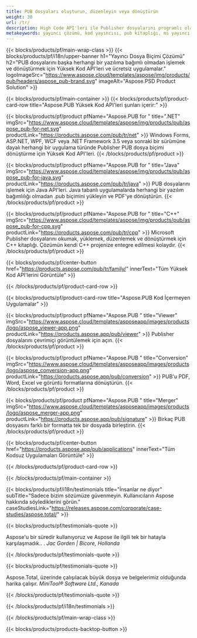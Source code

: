 ```yaml
---
title: PUB dosyaları oluşturun, düzenleyin veya dönüştürün
weight: 30
url: /tr/
description: High Code API'leri ile Publisher dosyalarını programlı olarak işleyin, oluşturun ve dönüştürün. İşlevselliği ürününüze entegre edin!
metakeywords: yayıncı çözümü, kod yayıncısı, pub kitaplığı, ms yayıncı kitaplığı
---
```


{{< blocks/products/pf/main-wrap-class >}}
{{< blocks/products/pf/i18n/upper-banner h1="Yayıncı Dosya Biçimi Çözümü" h2="PUB dosyalarını başka herhangi bir yazılıma bağımlı olmadan işlemek ve dönüştürmek için Yüksek Kod API'leri ve ücretsiz uygulamalar."  logoImageSrc="https://www.aspose.cloud/templates/aspose/img/products/pub/headers/aspose_pub-brand.svg" imageAlt="Aspose.PSD Product Solution" >}}

{{< blocks/products/pf/main-container >}}
{{< blocks/products/pf/product-card-row title="Aspose.PUB Yüksek Kod API'leri şunları içerir:" >}}

{{< blocks/products/pf/product pfName="Aspose.PUB for " title=".NET" imgSrc="https://www.aspose.cloud/templates/aspose/img/products/pub/aspose_pub-for-net.svg" productLink="https://products.aspose.com/pub/tr/net" >}}
Windows Forms, ASP.NET, WPF, WCF veya .NET Framework 3.5 veya sonraki bir sürümüne dayalı herhangi bir uygulama türünde Publisher PUB dosya biçimi dönüştürme için Yüksek Kod API'leri.
{{< /blocks/products/pf/product >}}

{{< blocks/products/pf/product pfName="Aspose.PUB for " title="Java" imgSrc="https://www.aspose.cloud/templates/aspose/img/products/pub/aspose_pub-for-java.svg" productLink="https://products.aspose.com/pub/tr/java" >}}
PUB dosyalarını işlemek için Java API'leri. Java tabanlı uygulamalarda herhangi bir yazılım bağımlılığı olmadan .pub biçimini yükleyin ve PDF'ye dönüştürün.
{{< /blocks/products/pf/product >}}

{{< blocks/products/pf/product pfName="Aspose.PUB for " title="C++" imgSrc="https://www.aspose.cloud/templates/aspose/img/products/pub/aspose_pub-for-cpp.svg" productLink="https://products.aspose.com/pub/tr/cpp" >}}
Microsoft Publisher dosyalarını okumak, yüklemek, düzenlemek ve dönüştürmek için C++ kitaplığı. Çözümün kendi C++ projenize entegre edilmesi kolaydır.
{{< /blocks/products/pf/product >}}

{{< blocks/products/pf/center-button href="https://products.aspose.com/pub/tr/family/" innerText="Tüm Yüksek Kod API'lerini Görüntüle" >}}

{{< /blocks/products/pf/product-card-row >}}

{{< blocks/products/pf/product-card-row title="Aspose.PUB Kod İçermeyen Uygulamalar" >}}

{{< blocks/products/pf/product pfName="Aspose.PUB " title="Viewer" imgSrc="https://www.aspose.cloud/templates/asposeapp/images/products/logo/aspose_viewer-app.png" productLink="https://products.aspose.app/pub/viewer" >}} Publisher dosyalarını çevrimiçi görüntülemek için açın. {{< /blocks/products/pf/product >}}

{{< blocks/products/pf/product pfName="Aspose.PUB " title="Conversion" imgSrc="https://www.aspose.cloud/templates/asposeapp/images/products/logo/aspose_conversion-app.png" productLink="https://products.aspose.app/pub/conversion" >}} PUB'u PDF, Word, Excel ve görüntü formatlarına dönüştürün. {{< /blocks/products/pf/product >}}

{{< blocks/products/pf/product pfName="Aspose.PUB " title="Merger" imgSrc="https://www.aspose.cloud/templates/asposeapp/images/products/logo/aspose_merger-app.png" productLink="https://products.aspose.app/pub/signature" >}} Birkaç PUB dosyasını farklı bir formatta tek bir dosyada birleştirin. {{< /blocks/products/pf/product >}}

{{< blocks/products/pf/center-button href="https://products.aspose.app/pub/applications" innerText="Tüm Kodsuz Uygulamaları Görüntüle" >}}

{{< /blocks/products/pf/product-card-row >}}

{{< /blocks/products/pf/main-container >}}

{{< blocks/products/pf/i18n/testimonials title="İnsanlar ne diyor" subTitle="Sadece bizim sözümüze güvenmeyin. Kullanıcıların Aspose hakkında söylediklerini görün." caseStudiesLink="https://releases.aspose.com/corporate/case-studies/aspose.total/" >}}

{{< blocks/products/pf/testimonials-quote >}}
<p class="first">
 Aspose'u bir süredir kullanıyoruz ve Aspose ile ilgili tek bir hatayla karşılaşmadık.. .
 <em>
  Jac Gorden | Bicore, Hollanda
 </em>
</p>

{{< /blocks/products/pf/testimonials-quote >}}

{{< blocks/products/pf/testimonials-quote >}}
<p class="second">
 Aspose.Total, üzerinde çalışılacak büyük dosya ve belgelerimiz olduğunda harika çalışır.
 <em>
  MiniTool® Software Ltd., Kanada
 </em>
</p>

{{< /blocks/products/pf/testimonials-quote >}}

{{< /blocks/products/pf/i18n/testimonials >}}

{{< /blocks/products/pf/main-wrap-class >}}

{{< blocks/products/products-backtop-button >}}
